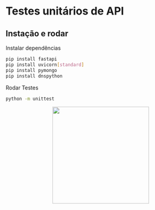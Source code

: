 # Testes unitários de API 

## Instação e rodar

Instalar dependências

```bash
pip install fastapi
pip install uvicorn[standard]
pip install pymongo
pip install dnspython
```

Rodar Testes

```bash
python -m unittest
```

<p align="center">
  <img height="256" src="images/imagem1.png" />
</p>

